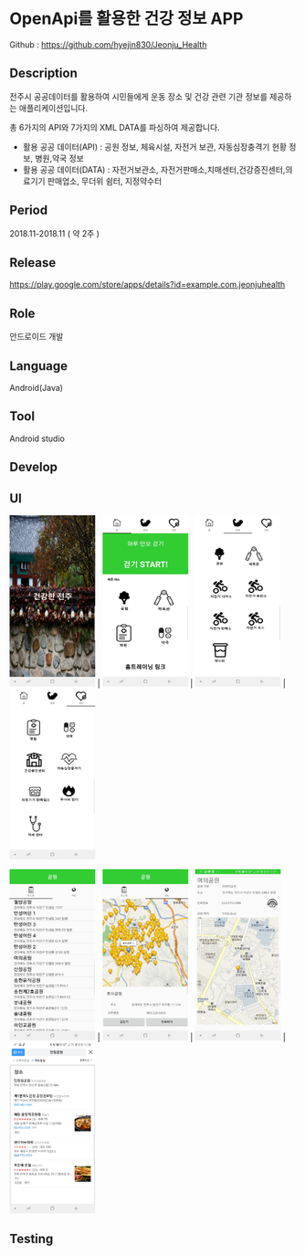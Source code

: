 OpenApi를 활용한 건강 정보 APP
=====================

Github : https://github.com/hyejin830/Jeonju_Health

Description
------------
전주시 공공데이터를 활용하여 시민들에게 운동 장소 및 건강 관련 기관 정보를 제공하는 애플리케이션입니다.

총 6가지의 API와 7가지의 XML DATA를 파싱하여 제공합니다. 

- 활용 공공 데이터(API) : 공원 정보, 체육시설, 자전거 보관, 자동심장충격기 현황 정보, 병원,약국 정보
- 활용 공공 데이터(DATA) : 자전거보관소, 자전거판매소,치매센터,건강증진센터,의료기기 판매업소, 무더위 쉼터, 지정약수터

Period
-------
2018.11-2018.11 ( 약 2주 )

Release
-------
https://play.google.com/store/apps/details?id=example.com.jeonjuhealth

Role
----
안드로이드 개발

Language
---------
Android(Java)

Tool
-----
Android studio

Develop
-------

UI
---

<img src="./images/1.png" width="150" height="300"> | <img src="./images/2.jpg" width="150" height="300"> | <img src="./images/3.jpg" width="150" height="300"> | <img src="./images/4.jpg" width="150" height="300">

<img src="./images/5.jpg" width="150" height="300"> | <img src="./images/6.jpg" width="150" height="300"> | <img src="./images/7.jpg" width="150" height="300"> | <img src="./images/8.jpg" width="150" height="300">

Testing
-----
